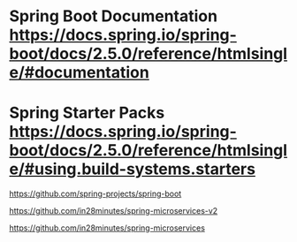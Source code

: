 # Spring Boot Documentation https://docs.spring.io/spring-boot/docs/2.5.0/reference/htmlsingle/#documentation

# Spring Starter Packs https://docs.spring.io/spring-boot/docs/2.5.0/reference/htmlsingle/#using.build-systems.starters


https://github.com/spring-projects/spring-boot

https://github.com/in28minutes/spring-microservices-v2

https://github.com/in28minutes/spring-microservices
